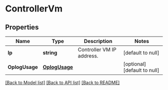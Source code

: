 # ControllerVm

## Properties
Name | Type | Description | Notes
------------ | ------------- | ------------- | -------------
**Ip** | **string** | Controller VM IP address. | [default to null]
**OplogUsage** | [**OplogUsage**](oplog_usage.md) |  | [optional] [default to null]

[[Back to Model list]](../README.md#documentation-for-models) [[Back to API list]](../README.md#documentation-for-api-endpoints) [[Back to README]](../README.md)
